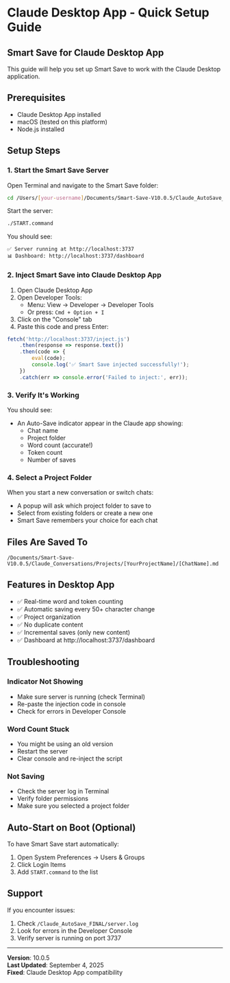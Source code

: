 # Claude Desktop App - Quick Setup Guide

## Smart Save for Claude Desktop App

This guide will help you set up Smart Save to work with the Claude Desktop application.

## Prerequisites
- Claude Desktop App installed
- macOS (tested on this platform)
- Node.js installed

## Setup Steps

### 1. Start the Smart Save Server

Open Terminal and navigate to the Smart Save folder:
```bash
cd /Users/[your-username]/Documents/Smart-Save-V10.0.5/Claude_AutoSave_FINAL
```

Start the server:
```bash
./START.command
```

You should see:
```
✅ Server running at http://localhost:3737
📊 Dashboard: http://localhost:3737/dashboard
```

### 2. Inject Smart Save into Claude Desktop App

1. Open Claude Desktop App
2. Open Developer Tools:
   - Menu: View → Developer → Developer Tools
   - Or press: `Cmd + Option + I`
3. Click on the "Console" tab
4. Paste this code and press Enter:

```javascript
fetch('http://localhost:3737/inject.js')
    .then(response => response.text())
    .then(code => {
        eval(code);
        console.log('✅ Smart Save injected successfully!');
    })
    .catch(err => console.error('Failed to inject:', err));
```

### 3. Verify It's Working

You should see:
- An Auto-Save indicator appear in the Claude app showing:
  - Chat name
  - Project folder
  - Word count (accurate!)
  - Token count
  - Number of saves

### 4. Select a Project Folder

When you start a new conversation or switch chats:
- A popup will ask which project folder to save to
- Select from existing folders or create a new one
- Smart Save remembers your choice for each chat

## Files Are Saved To

```
/Documents/Smart-Save-V10.0.5/Claude_Conversations/Projects/[YourProjectName]/[ChatName].md
```

## Features in Desktop App

- ✅ Real-time word and token counting
- ✅ Automatic saving every 50+ character change
- ✅ Project organization
- ✅ No duplicate content
- ✅ Incremental saves (only new content)
- ✅ Dashboard at http://localhost:3737/dashboard

## Troubleshooting

### Indicator Not Showing
- Make sure server is running (check Terminal)
- Re-paste the injection code in console
- Check for errors in Developer Console

### Word Count Stuck
- You might be using an old version
- Restart the server
- Clear console and re-inject the script

### Not Saving
- Check the server log in Terminal
- Verify folder permissions
- Make sure you selected a project folder

## Auto-Start on Boot (Optional)

To have Smart Save start automatically:
1. Open System Preferences → Users & Groups
2. Click Login Items
3. Add `START.command` to the list

## Support

If you encounter issues:
1. Check `/Claude_AutoSave_FINAL/server.log`
2. Look for errors in the Developer Console
3. Verify server is running on port 3737

---

**Version**: 10.0.5  
**Last Updated**: September 4, 2025  
**Fixed**: Claude Desktop App compatibility